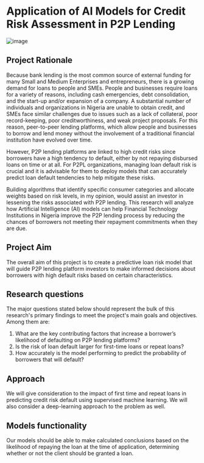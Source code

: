 # Application of AI Models for Credit Risk Assessment in P2P Lending
![image](https://github.com/ROCeey/Credit-Default-Prediction/assets/67713745/8b97e100-7092-49e3-a18a-f682164f10b2)

## Project Rationale
Because bank lending is the most common source of external funding for many Small and Medium Enterprises and entrepreneurs, there is a growing demand for loans to people and SMEs. People and businesses require loans for a variety of reasons, including cash emergencies, debt consolidation, and the start-up and/or expansion of a company. A substantial number of individuals and organizations in Nigeria are unable to obtain credit, and SMEs face similar challenges due to issues such as a lack of collateral, poor record-keeping, poor creditworthiness, and weak project proposals. For this reason, peer-to-peer lending platforms, which allow people and businesses to borrow and lend money without the involvement of a traditional financial institution have evolved over time.

However, P2P lending platforms are linked to high credit risks since borrowers have a high tendency to default, either by not repaying disbursed loans on time or at all. For P2PL organizations, managing loan default risk is crucial and it is advisable for them to deploy models that can accurately predict loan default tendencies to help mitigate these risks.

Building algorithms that identify specific consumer categories and allocate weights based on risk levels, in my opinion, would assist an investor in lessening the risks associated with P2P lending. This research will analyze how Artificial Intelligence (AI) models can help Financial Technology Institutions in Nigeria improve the P2P lending process by reducing the chances of borrowers not meeting their repayment commitments when they are due.

## Project Aim
The overall aim of this project is to create a predictive loan risk model that will guide P2P lending platform investors to make informed decisions about borrowers with high default risks based on certain characteristics.

## Research questions

The major questions stated below should represent the bulk of this research's primary findings to meet the project's main goals and objectives. Among them are:
1.	What are the key contributing factors that increase a borrower’s likelihood of defaulting on P2P lending platforms?
2.	Is the risk of loan default larger for first-time loans or repeat loans?
3.	How accurately is the model performing to predict the probability of borrowers that will default?

## Approach
We will give consideration to the impact of first time and repeat loans in predicting credit risk default using supervised machine learning. We will also consider a deep-learning approach to the problem as well. 

## Models functionality
Our models should be able to make calculated conclusions based on the likelihood of repaying the loan at the time of application, determining whether or not the client should be granted a loan.



